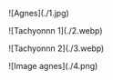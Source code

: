 !\[Agnes](./1.jpg)

!\[Tachyonnn 1](./2.webp)

!\[Tachyonnn 2](./3.webp)

!\[Image agnes](./4.png)



